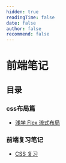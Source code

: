 ```yaml
---
hidden: true
readingTime: false
date: false
author: false
recommend: false
---
```


# 前端笔记

## 目录

### css布局篇

- [浅学 Flex 流式布局](./flex.md)

### 前端复习笔记

- [CSS 复习](./review/index.md)
